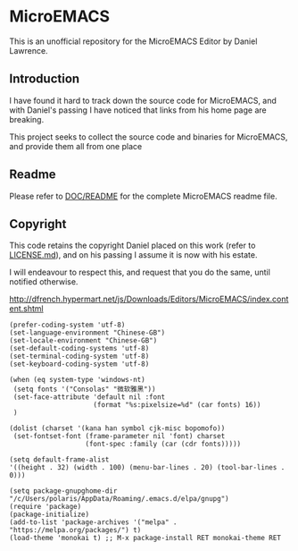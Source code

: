 # MicroEMACS
This is an unofficial repository for the MicroEMACS Editor by Daniel Lawrence.

## Introduction
I have found it hard to track down the source code for MicroEMACS, 
and with Daniel's passing I have noticed that links from his home page are breaking.

This project seeks to collect the source code and binaries for MicroEMACS, and provide them all from one place

## Readme

Please refer to [DOC/README](doc/readme) for the complete MicroEMACS readme file.

## Copyright

This code retains the copyright Daniel placed on this work (refer to [LICENSE.md](LICENSE.md)), and on his passing I assume it is now with his estate.

I will endeavour to respect this, and request that you do the same, until notified otherwise.


http://dfrench.hypermart.net/js/Downloads/Editors/MicroEMACS/index.content.shtml


```
(prefer-coding-system 'utf-8)
(set-language-environment "Chinese-GB")
(set-locale-environment "Chinese-GB")
(set-default-coding-systems 'utf-8)
(set-terminal-coding-system 'utf-8)
(set-keyboard-coding-system 'utf-8)

(when (eq system-type 'windows-nt)
 (setq fonts '("Consolas" "微软雅黑"))
 (set-face-attribute 'default nil :font
                     (format "%s:pixelsize=%d" (car fonts) 16))
 )

(dolist (charset '(kana han symbol cjk-misc bopomofo))
 (set-fontset-font (frame-parameter nil 'font) charset
                   (font-spec :family (car (cdr fonts)))))

(setq default-frame-alist
'((height . 32) (width . 100) (menu-bar-lines . 20) (tool-bar-lines . 0)))

(setq package-gnupghome-dir "/c/Users/polaris/AppData/Roaming/.emacs.d/elpa/gnupg")
(require 'package)
(package-initialize)
(add-to-list 'package-archives '("melpa" . "https://melpa.org/packages/") t)
(load-theme 'monokai t) ;; M-x package-install RET monokai-theme RET
```
